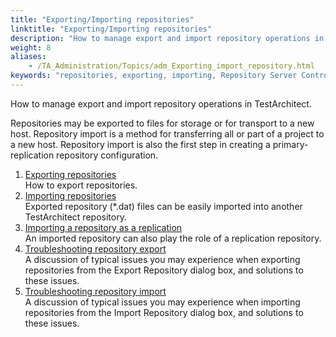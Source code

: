```yaml
--- 
title: "Exporting/Importing repositories"
linktitle: "Exporting/Importing repositories"
description: "How to manage export and import repository operations in TestArchitect."
weight: 8
aliases: 
    - /TA_Administration/Topics/adm_Exporting_import_repository.html
keywords: "repositories, exporting, importing, Repository Server Control Panel, export, import repositories"
---
```


How to manage export and import repository operations in TestArchitect.

Repositories may be exported to files for storage or for transport to a new host. Repository import is a method for transferring all or part of a project to a new host. Repository import is also the first step in creating a primary-replication repository configuration.

1.  [Exporting repositories](/TA_Administration/Topics/Repo_server_management_exporting.html)  
How to export repositories.
2.  [Importing repositories](/TA_Administration/Topics/Repo_server_management_importing.html)  
Exported repository \(\*.dat\) files can be easily imported into another TestArchitect repository.
3.  [Importing a repository as a replication](/TA_Administration/Topics/Importing_repository_replication.html)  
An imported repository can also play the role of a replication repository.
4.  [Troubleshooting repository export](/TA_Administration/Topics/adm_Exporting_repository_troubleshooting.html)  
A discussion of typical issues you may experience when exporting repositories from the Export Repository dialog box, and solutions to these issues.
5.  [Troubleshooting repository import](/TA_Administration/Topics/adm_Importing_repository_troubleshooting.html)  
A discussion of typical issues you may experience when importing repositories from the Import Repository dialog box, and solutions to these issues.




